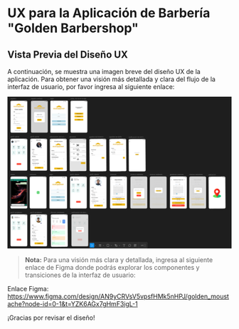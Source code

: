 # UX para la Aplicación de Barbería "Golden Barbershop"

## Vista Previa del Diseño UX

A continuación, se muestra una imagen breve del diseño UX de la aplicación. Para obtener una visión más detallada y clara del flujo de la interfaz de usuario, por favor ingresa al siguiente enlace:

![vista rapida del Mockup](/recursos-adicionales/mockup.png)

> **Nota:** Para una visión más clara y detallada, ingresa al siguiente enlace de Figma donde podrás explorar los componentes y transiciones de la interfaz de usuario:

Enlace Figma: https://www.figma.com/design/AN9yCRVsV5vpsfHMk5nHPJ/golden_moustache?node-id=0-1&t=YZK6AGx7gHmF3igL-1

¡Gracias por revisar el diseño!